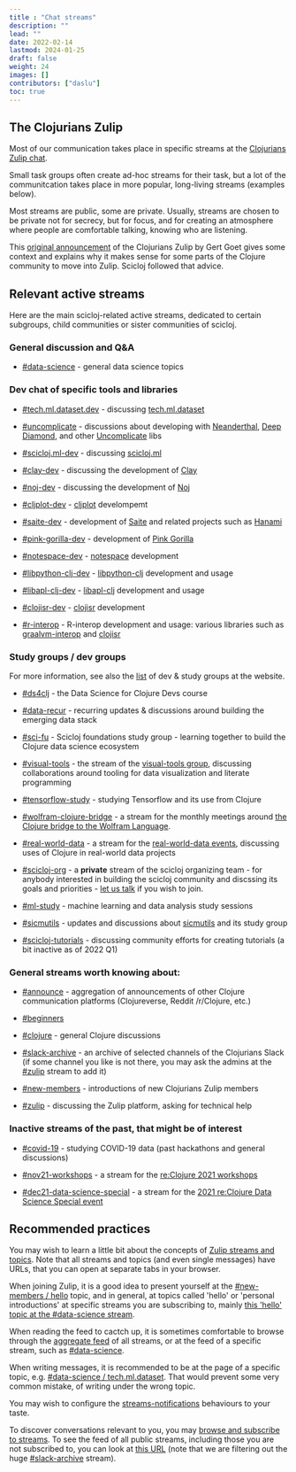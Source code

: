 ```yaml
---
title : "Chat streams"
description: ""
lead: ""
date: 2022-02-14
lastmod: 2024-01-25
draft: false
weight: 24
images: []
contributors: ["daslu"]
toc: true
---
```


## The Clojurians Zulip
 
Most of our communication takes place in specific streams at the [Clojurians Zulip chat](http://clojurians.zulipchat.com).

Small task groups often create ad-hoc streams for their task, but a lot of the communitcation takes place in more popular, long-living streams (examples below).

Most streams are public, some are private. Usually, streams are chosen to be private not for secrecy, but for focus, and for creating an atmosphere where people are comfortable talking, knowing who are listening.

This [original announcement](https://clojureverse.org/t/introducing-clojurians-zulip/3173) of the Clojurians Zulip by Gert Goet gives some context and explains why it makes sense for some parts of the Clojure community to move into Zulip. Scicloj followed that advice.

## Relevant active streams

Here are the main scicloj-related active streams, dedicated to certain subgroups, child communities or sister communities of scicloj.

### General discussion and Q&A

- [#data-science](https://clojurians.zulipchat.com/#narrow/stream/151924-data-science) - general data science topics

### Dev chat of specific tools and libraries

- [#tech.ml.dataset.dev](https://clojurians.zulipchat.com/#narrow/stream/236259-tech.2Eml.2Edataset.2Edev) - discussing [tech.ml.dataset](https://github.com/techascent/tech.ml.dataset)

- [#uncomplicate](https://clojurians.zulipchat.com/#narrow/stream/361336-uncomplicate) - discussions about developing with [Neanderthal](https://neanderthal.uncomplicate.org/), [Deep Diamond](https://github.com/uncomplicate/deep-diamond), and other [Uncomplicate](https://uncomplicate.org/) libs

- [#scicloj.ml-dev](https://clojurians.zulipchat.com/#narrow/stream/283491-scicloj.2Eml-dev) - discussing [scicloj.ml](https://github.com/scicloj/scicloj.ml)

- [#clay-dev](https://clojurians.zulipchat.com/#narrow/stream/422115-clay-dev) - discussing the development of [Clay](https://scicloj.github.io/clay/)

- [#noj-dev](https://clojurians.zulipchat.com/#narrow/stream/321125-noj-dev) - discussing the development of [Noj](https://scicloj.github.io/noj/)

- [#cljplot-dev](https://clojurians.zulipchat.com/#narrow/stream/197967-cljplot-dev) - [cljplot](https://github.com/generateme/cljplot) develompemt

- [#saite-dev](https://clojurians.zulipchat.com/#narrow/stream/210075-saite-dev) - development of [Saite](https://github.com/jsa-aerial/saite) and related projects such as [Hanami](https://github.com/jsa-aerial/hanami) 

- [#pink-gorilla-dev](https://clojurians.zulipchat.com/#narrow/stream/212578-pink-gorilla-dev) - development of [Pink Gorilla](https://pink-gorilla.github.io)

- [#notespace-dev](https://clojurians.zulipchat.com/#narrow/stream/224153-notespace-dev) - [notespace](https://github.com/scicloj/notespace) development

- [#libpython-clj-dev](https://clojurians.zulipchat.com/#narrow/stream/215609-libpython-clj-dev) - [libpython-clj](https://github.com/clj-python/libpython-clj) development and usage

- [#libapl-clj-dev](https://clojurians.zulipchat.com/#narrow/stream/274747-libapl-clj-dev) - [libapl-clj](https://github.com/jjtolton/libapl-clj) development and usage

- [#clojisr-dev](https://clojurians.zulipchat.com/#narrow/stream/224816-clojisr-dev) - [clojisr](https://github.com/scicloj/clojisr) development

- [#r-interop](https://clojurians.zulipchat.com/#narrow/stream/204621-r-interop) - R-interop development and usage: various libraries such as [graalvm-interop](https://github.com/davidpham87/graalvm-rinterop) and [clojisr](https://github.com/scicloj/clojisr)

### Study groups / dev groups

For more information, see also the [list](https://scicloj.github.io/docs/community/groups/) of dev & study groups at the website.

- [#ds4clj](https://clojurians.zulipchat.com/#narrow/stream/330924-ds4clj) - the Data Science for Clojure Devs course

- [#data-recur](https://clojurians.zulipchat.com/#narrow/stream/330726-data-recur) - recurring updates & discussions around building the emerging data stack

- [#sci-fu](https://clojurians.zulipchat.com/#narrow/stream/265544-sci-fu) - Scicloj foundations study group - learning together to build the Clojure data science ecosystem

- [#visual-tools](https://clojurians.zulipchat.com/#narrow/stream/313390-visual-tools) - the stream of the [visual-tools group](https://clojureverse.org/t/real-world-data-meetings/), discussing collaborations around tooling for data visualization and literate programming

- [#tensorflow-study](https://clojurians.zulipchat.com/#narrow/stream/333373-tensorflow-study) - studying Tensorflow and its use from Clojure

- [#wolfram-clojure-bridge](https://clojurians.zulipchat.com/#narrow/stream/313853-wolfram-clojure-bridge) - a stream for the monthly meetings around [the Clojure bridge to the Wolfram Language](https://github.com/scicloj/clojuratica).

- [#real-world-data](https://clojurians.zulipchat.com/#narrow/stream/315077-real-world-data) - a stream for the [real-world-data events](https://clojureverse.org/t/real-world-data-meetings/), discussing uses of Clojure in real-world data projects

- [#scicloj-org](https://clojurians.zulipchat.com/#narrow/stream/203279-scicloj-org) - a **private** stream of the scicloj organizing team - for anybody interested in building the scicloj community and discssing its goals and priorities - [let us talk](../contact/) if you wish to join.

- [#ml-study](https://clojurians.zulipchat.com/#narrow/stream/264992-ml-study) - machine learning and data analysis study sessions

- [#sicmutils](https://clojurians.zulipchat.com/#narrow/stream/267174-sicmutils) - updates and discussions about [sicmutils](https://github.com/littleredcomputer/sicmutils) and its study group

- [#scicloj-tutorials](https://clojurians.zulipchat.com/#narrow/stream/187445-scicloj-tutorials) - discussing community efforts for creating tutorials (a bit inactive as of 2022 Q1)

### General streams worth knowing about:

- [#announce](https://clojurians.zulipchat.com/#narrow/stream/150792-announce) - aggregation of announcements of other Clojure communication platforms (Clojureverse, Reddit /r/Clojure, etc.)

- [#beginners](https://clojurians.zulipchat.com/#narrow/stream/151763-beginners)

- [#clojure](https://clojurians.zulipchat.com/#narrow/stream/151168-clojure) - general Clojure discussions

- [#slack-archive](https://clojurians.zulipchat.com/#narrow/stream/180378-slack-archive) - an archive of selected channels of the Clojurians Slack (if some channel you like is not there, you may ask the admins at the [#zulip](https://clojurians.zulipchat.com/#narrow/stream/150796-zulip) stream to add it)

- [#new-members](https://clojurians.zulipchat.com/#narrow/stream/150795-new-members) - introductions of new Clojurians Zulip members

- [#zulip](https://clojurians.zulipchat.com/#narrow/stream/150796-zulip) - discussing the Zulip platform, asking for technical help

### Inactive streams of the past, that might be of interest

- [#covid-19](https://clojurians.zulipchat.com/#narrow/stream/227504-covid-19) - studying COVID-19 data (past hackathons and general discussions)

- [#nov21-workshops](https://clojurians.zulipchat.com/#narrow/stream/305782-nov21-workshops) - a stream for the [re:Clojure 2021 workshops](https://www.reclojure.org/#workshops)

- [#dec21-data-science-special](https://clojurians.zulipchat.com/#narrow/stream/308345-dec21-data-science-special) - a stream for the [2021 re:Clojure Data Science Special event](https://clojureverse.org/t/re-clojure-data-science-special-dec-5th-2021/)




## Recommended practices

You may wish to learn a little bit about the concepts of [Zulip streams and topics](https://zulipchat.com/help/about-streams-and-topics). Note that all streams and topics (and even single messages) have URLs, that you can open at separate tabs in your browser.

When joining Zulip, it is a good idea to present yourself at the [#new-members / hello](https://clojurians.zulipchat.com/#narrow/stream/150795-new-members/topic/hello.20.F0.9F.91.8B) topic, and in general, at topics called 'hello' or 'personal introductions' at specific streams you are subscribing to, mainly [this 'hello' topic at the #data-science stream](https://clojurians.zulipchat.com/#narrow/stream/151924-data-science/topic/hello).

When reading the feed to cactch up, it is sometimes comfortable to browse through the [aggregate feed](http://clojurians.zulipchat.com) of all streams, or at the feed of a specific stream, such as [#data-science](https://clojurians.zulipchat.com/#narrow/stream/151924-data-science).

When writing messages, it is recommended to be at the page of a specific topic, e.g. [#data-science / tech.ml.dataset](https://clojurians.zulipchat.com/#narrow/stream/151924-data-science/topic/tech.2Eml.2Edataset). That would prevent some very common mistake, of writing under the wrong topic.

You may wish to configure the [streams-notifications](https://zulipchat.com/help/stream-notifications) behaviours to your taste.

To discover conversations relevant to you, you may [browse and subscribe to streams](https://zulipchat.com/help/browse-and-subscribe-to-streams). To see the feed of all public streams, including those you are not subscribed to, you can look at [this URL](https://clojurians.zulipchat.com/#narrow/streams/public/-stream/slack-archive) (note that we are filtering out the huge [#slack-archive](https://clojurians.zulipchat.com/#narrow/stream/180378-slack-archive) stream).
